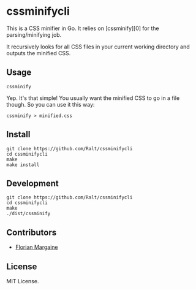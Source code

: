 # cssminifycli

This is a CSS minifier in Go. It relies on [cssminify][0] for the parsing/minifying job.

It recursively looks for all CSS files in your current working directory and outputs the minified CSS.

## Usage

    cssminify

Yep. It's that simple! You usually want the minified CSS to go in a file though. So you can use it this way:

    cssminify > minified.css

## Install

    git clone https://github.com/Ralt/cssminifycli
    cd cssminifycli
    make
    make install

## Development

    git clone https://github.com/Ralt/cssminifycli
    cd cssminifycli
    make
    ./dist/cssminify

## Contributors

- [Florian Margaine](http://margaine.com)

## License

MIT License.
